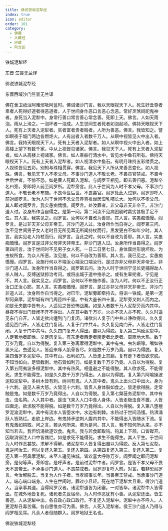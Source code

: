 ```yaml
---
title: 佛说铁城泥犁经
index: true
icon: editor
order: 101
category:
  - 佛藏
  - 大藏经
  - 经藏
  - 阿含部
---
```


  铁城泥犁经  

东晋 竺昙无兰译  

佛说铁城泥犁经  

东晋西域沙门竺昙无兰译  

佛在舍卫祇洹阿难邠坻阿蓝时。佛诫诸沙门言。我以天眼视天下人。死生好丑尊者卑者人死得好道者得恶道者。人于世间身作恶口言恶心念恶。常好烹煞祠祀鬼神者。身死当入泥犁中。身常行善口常言善心常念善。死即上天。佛言。人如天雨泡。雨从上渧之。一泡坏者一泡成。人生世间生者死者如泡起顷。佛持天眼视天下人。死有上天者入泥犁者。贫者富者贵者贱者。人所为善恶。佛言。我皆知之。譬如瞑夜于城门两边各燃炬火。人有出者入者数千万人。从瞑中视皆见火中出入者。佛言。我持天眼视天下人。死有上天者入泥犁者。如人从瞑中视火中出入者。如上高楼上望下有数千家。中从上视皆见诸家。佛言。我见天下人。死有上天者入泥犁者。如人从高楼上视诸家。佛言。如人乘船行清水中。皆见水中鱼石所有。佛持天眼视天下人。死有上天者入泥犁者。如人视清水中鱼石。有明月珠持五彩缕贯之。人视珠皆见五彩。别知与珠相贯穿。佛言。我见天下人所从来善恶变化。如人视珠。佛言。我见天下人不孝父母。不事沙门道人不敬长老。不畏县官禁戒。不畏今世后世者。不惊不恐。如是曹人死即入泥犁。与阎罗王相见。即去善归恶。泥犁卒名曰旁。旁即将人前至阎罗所。泥犁旁言。此人于世间为人时不孝父母。不事沙门道人。不敬长老不布施。不畏今世后世。不畏县官。阎罗处此人过罪。阎罗即呼人前对阎罗言。汝为人时于世间不念父母养育推燥居湿乳哺长大。汝何以不孝父母。其人即对阎罗言。我实愚痴憍慢。阎罗言。处汝罪者。非父母非天非帝王。非沙门道人过。汝身所作当自得之。是第一问。第二问汝不见病困剧时羸劣甚极手足不任。其人言。我实见之。阎罗言。汝何以不自改为善耶。其人言。实愚痴憍慢。阎罗言。是过非天非父母非帝王。非沙门道人过。汝身所作当自得之。阎罗第三问。汝不见世间男子女人老时目无所见耳无所闻持杖而行。黑发更白不如年少时。其人言。我实见老人持杖而行。阎罗言。当此之时。何以不自改为善耶。其人言。实愚痴憍慢。阎罗言是过非父母非天非帝王。非沙门道人过。汝身所作当自得之。阎罗第四问言。汝于世间时不见男子女人死。一日二日至七日。身体腐烂形貌坏败。为虫蚁所食。为众人所恶。汝见是。何以不自改为善耶。其人言。我已见之。实愚痴憍慢。阎罗言。汝施行何以不端汝心端汝口端汝行。是过亦非父母非天非帝王。非沙门道人过。汝身所作当自得之。阎罗第五问。汝为人时于世间宁见长吏捕得劫人杀人贼人。反缚送狱掠治考问。或将出城于道中挌杀之。或有生辜挓者。宁见是不。其人言。我实见之。阎罗言。汝何以不布施作善。汝为人时。何以不正汝行正汝口正汝心耶。其人言。实愚痴憍慢。阎罗言。是过亦非父母非天非帝王。非沙门非道人过。汝身所作自当得之。对已毕。泥犁旁即牵持去。将诣一铁城。是第一泥犁阿鼻摩。泥犁城有四门周匝四千里。中有大釜长四十里。泥犁旁叉刺人而内之。如是无央数中皆有火。人遥见之皆恐怖战栗。如是入者数千万人泥犁旁而内其中。昼夜不得出门皆闭不开不得出。人在其中数千万岁。火亦不灭人亦不死。久久时遥见东门自开。人皆走欲出适到门门复闭。诸欲出人复于门中共斗诤欲得出。久久复遥见西门开。人皆走往门复闭。人复于门中共斗。久久复见南门开。人皆走往门复闭。人复于门中共斗。久久四门复开人得出。自以为得脱。复入第二鸠延泥犁中。人足著地者即燋。举足肉复生。有东走者西走者南走者北走者。周匝地大热。数千万岁乃竟。自以为得脱。复入第三弥离摩得泥犁中。其中有虫。虫名崛喙。嘴如铁黑头足。虫遥见人。皆迎来啄人肌骨皆尽。如是数千万岁乃竟。自以为得脱。复入第四刍罗多泥犁中。其中有山。石利如刀。人皆走上其巅。复有走下者皆欲求脱。不知当如向。足皆截剥。地石皆如利刀。如是复数千万岁乃竟。人自以为得脱。复入第五阿夷波多桓泥犁中。其中有热风。相逢避之不能得脱。其人欲求死。不能得死。求生不能得生。如是久久数千万岁乃得出。人自以为得脱。复入第六阿喻操波泥桓泥犁中。多树木皆有刺。树间有鬼。人入其中者。鬼头上出火口中出火。身为十六刺。遥见人来大怒。火皆见十六刺。皆贯人身体裂如食之。皆走欲得脱。走常触是鬼。如是数千万岁乃竟得出。人自以为得脱。复入第七槃蓰务泥犁中。其中有虫。虫名鹑。人入其中者。是虫飞来入人口中食人身体。人皆走极虫食不置。人皆四面走。欲求脱不能得脱。如是数千万岁乃竟得出。人自以为得脱。复入第八堕檀罗泥渝泥犁中。其中有流水人皆堕水中。水边有刺棘。水热过于世间汤镬。热沸涌跃人皆熟烂。走欲上岸边。有鬼持矛逆刺人腹内其中。不能得出入皆随水下流。复有鬼激如钩取。问之言。若从何所来。若为是问。其人言。我不知何所从来。亦不知当若去。我但饥渴欲逐饮食。鬼言。我与若食即取钩。钩其上下颔。口皆磔开。因取消铜注人口中皆燋烂。如是求死不能得死。求生不能得生。其人平生。于世间为人时作恶甚故。求解不得解。诸泥犁中人皆复得出自以为得脱。反入第七泥犁。鬼逆问汝去。何以复还入第五。复还入第四。从第四复还入第三。复还入第二。复还入第一阿鼻摩泥犁。未至人遥见铁城。皆欢喜大呼称万岁。阎罗闻之即问泥犁旁。是何等声。旁即言。是呼声者。是前过泥犁中者。阎罗言。是皆不孝父母不畏天不畏帝王。不承事沙门道人。不畏禁戒者。阎罗即复呼人前。对言。若非恐阎罗言。今汝解脱去。当复为人作子者。当孝顺事长年。当畏帝王禁戒。当承事沙门道人。端心端口端身。人生在世间时。罪过小且轻。死在地下泥犁大且重。得沙门道人。当承事其道。当得阿罗汉者。诸泥犁道皆为闭塞。一对皆毕。诸泥犁中人皆得出。在城外地皆复死。诸死者先世宿命。为人时作恶犹有小善。从泥犁还出。皆生善道。人从泥犁中出。各自政心政口政行。不复还入泥犁中。泥犁中亦不呼人。人更泥犁丑毒苦痛。各自思惟亦可为善。佛言。人死入泥犁者。侯王沙门道人乃得与阎罗相见耳。凡余人者但随群入。阎罗地狱王名也。  

佛说铁城泥犁经  
